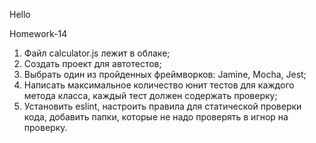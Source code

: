 Hello





Homework-14
1. Файл calculator.js лежит в облаке;
2. Создать проект для автотестов;
3. Выбрать один из пройденных фреймворков: Jamine, Mocha, Jest;
4. Написать максимальное количество юнит тестов для каждого метода класса, каждый тест должен содержать проверку;
5. Установить eslint, настроить правила для статической проверки кода, добавить папки, которые не надо проверять в игнор на проверку.
